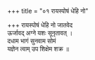 +++
title = "०१ रायस्पोषं धेहि नो"

+++
रायस्पोषं धेहि नो जातवेद  
ऊर्जावद् अग्ने यशः सूनृतावत् ।  
दधाम भागं सुनवाम सोमं  
यज्ञेन त्वाम् उप शिक्षेम शक्र ॥
